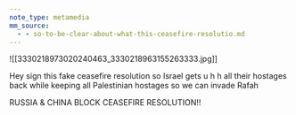 ```yaml
---
note_type: metamedia
mm_source:
  - - so-to-be-clear-about-what-this-ceasefire-resolutio.md
---
```


![[3330218973020240463_3330218963155263333.jpg]]

Hey sign this
fake ceasefire resolution
so Israel gets u h h
all their hostages
back while keeping
all Palestinian hostages
so we can invade Rafah

RUSSIA & CHINA BLOCK
CEASEFIRE RESOLUTION!!

